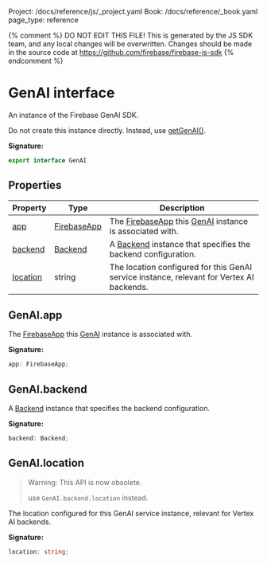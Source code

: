 Project: /docs/reference/js/_project.yaml
Book: /docs/reference/_book.yaml
page_type: reference

{% comment %}
DO NOT EDIT THIS FILE!
This is generated by the JS SDK team, and any local changes will be
overwritten. Changes should be made in the source code at
https://github.com/firebase/firebase-js-sdk
{% endcomment %}

# GenAI interface
An instance of the Firebase GenAI SDK.

Do not create this instance directly. Instead, use [getGenAI()](./vertexai.md#getgenai_65c48ee)<!-- -->.

<b>Signature:</b>

```typescript
export interface GenAI 
```

## Properties

|  Property | Type | Description |
|  --- | --- | --- |
|  [app](./vertexai.genai.md#genaiapp) | [FirebaseApp](./app.firebaseapp.md#firebaseapp_interface) | The [FirebaseApp](./app.firebaseapp.md#firebaseapp_interface) this [GenAI](./vertexai.genai.md#genai_interface) instance is associated with. |
|  [backend](./vertexai.genai.md#genaibackend) | [Backend](./vertexai.md#backend) | A [Backend](./vertexai.md#backend) instance that specifies the backend configuration. |
|  [location](./vertexai.genai.md#genailocation) | string | The location configured for this GenAI service instance, relevant for Vertex AI backends. |

## GenAI.app

The [FirebaseApp](./app.firebaseapp.md#firebaseapp_interface) this [GenAI](./vertexai.genai.md#genai_interface) instance is associated with.

<b>Signature:</b>

```typescript
app: FirebaseApp;
```

## GenAI.backend

A [Backend](./vertexai.md#backend) instance that specifies the backend configuration.

<b>Signature:</b>

```typescript
backend: Backend;
```

## GenAI.location

> Warning: This API is now obsolete.
> 
> use `GenAI.backend.location` instead.
> 

The location configured for this GenAI service instance, relevant for Vertex AI backends.

<b>Signature:</b>

```typescript
location: string;
```
